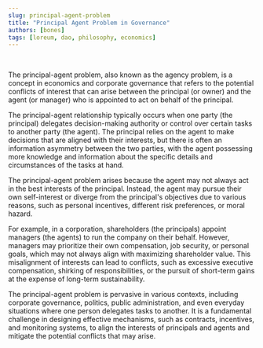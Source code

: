 ```yaml
---
slug: principal-agent-problem
title: "Principal Agent Problem in Governance"
authors: [bones]
tags: [loreum, dao, philosophy, economics]
---
```


<br />

The principal-agent problem, also known as the agency problem, is a concept in economics and corporate governance that refers to the potential conflicts of interest that can arise between the principal (or owner) and the agent (or manager) who is appointed to act on behalf of the principal.
<!-- truncate -->

The principal-agent relationship typically occurs when one party (the principal) delegates decision-making authority or control over certain tasks to another party (the agent). The principal relies on the agent to make decisions that are aligned with their interests, but there is often an information asymmetry between the two parties, with the agent possessing more knowledge and information about the specific details and circumstances of the tasks at hand.

The principal-agent problem arises because the agent may not always act in the best interests of the principal. Instead, the agent may pursue their own self-interest or diverge from the principal's objectives due to various reasons, such as personal incentives, different risk preferences, or moral hazard.

For example, in a corporation, shareholders (the principals) appoint managers (the agents) to run the company on their behalf. However, managers may prioritize their own compensation, job security, or personal goals, which may not always align with maximizing shareholder value. This misalignment of interests can lead to conflicts, such as excessive executive compensation, shirking of responsibilities, or the pursuit of short-term gains at the expense of long-term sustainability.

The principal-agent problem is pervasive in various contexts, including corporate governance, politics, public administration, and even everyday situations where one person delegates tasks to another. It is a fundamental challenge in designing effective mechanisms, such as contracts, incentives, and monitoring systems, to align the interests of principals and agents and mitigate the potential conflicts that may arise.